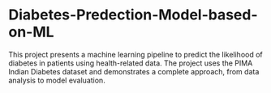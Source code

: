 # Diabetes-Predection-Model-based-on-ML
This project presents a machine learning pipeline to predict the likelihood of diabetes in patients using health-related data. The project uses the PIMA Indian Diabetes dataset and demonstrates a complete approach, from data analysis to model evaluation.
